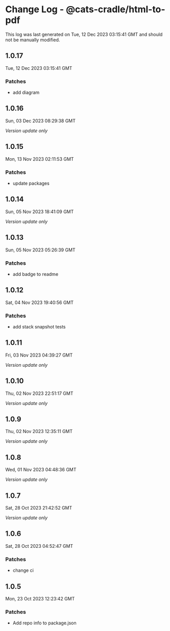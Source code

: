 # Change Log - @cats-cradle/html-to-pdf

This log was last generated on Tue, 12 Dec 2023 03:15:41 GMT and should not be manually modified.

## 1.0.17
Tue, 12 Dec 2023 03:15:41 GMT

### Patches

- add diagram

## 1.0.16
Sun, 03 Dec 2023 08:29:38 GMT

_Version update only_

## 1.0.15
Mon, 13 Nov 2023 02:11:53 GMT

### Patches

- update packages

## 1.0.14
Sun, 05 Nov 2023 18:41:09 GMT

_Version update only_

## 1.0.13
Sun, 05 Nov 2023 05:26:39 GMT

### Patches

- add badge to readme

## 1.0.12
Sat, 04 Nov 2023 19:40:56 GMT

### Patches

- add stack snapshot tests

## 1.0.11
Fri, 03 Nov 2023 04:39:27 GMT

_Version update only_

## 1.0.10
Thu, 02 Nov 2023 22:51:17 GMT

_Version update only_

## 1.0.9
Thu, 02 Nov 2023 12:35:11 GMT

_Version update only_

## 1.0.8
Wed, 01 Nov 2023 04:48:36 GMT

_Version update only_

## 1.0.7
Sat, 28 Oct 2023 21:42:52 GMT

_Version update only_

## 1.0.6
Sat, 28 Oct 2023 04:52:47 GMT

### Patches

- change ci

## 1.0.5
Mon, 23 Oct 2023 12:23:42 GMT

### Patches

- Add repo info to package.json

